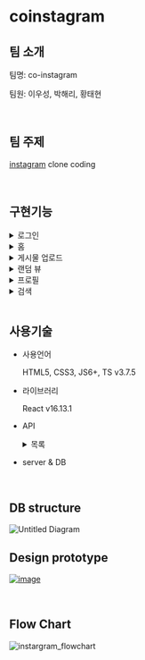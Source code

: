 # coinstagram
## 팀 소개

팀명: co-instagram

팀원: 이우성, 박해리, 황태현

<br>

## 팀 주제

<a href="https://www.instagram.com/">instagram</a> clone coding

<br>

## 구현기능

<details>
    <summary>로그인</summary>
    <ol>
        <li>로그인</li>
        <li>회원가입</li>
    </ol>
</details>
<details>
    <summary>홈</summary>
    <ol>
        <li>내가 팔로우 한 계정들 슬라이드 기능</li>
        <li>게시물
            <div>A) 계정이름 (클릭 시 해당 계정페이지로 이동)</div>
            <div>B) 태그된 위치 (클릭 시 해당위치가 태그된 게시물 랜덤 뷰)</div>
            <div>
                <span>C) 더보기</span>
                <ul>
                    <li>팔로우취소</li>
                    <li>게시물로 이동</li>
                    <li>링크복사</li>
                    <li>취소</li>
                <ul>
            </div>
            <div>
                <span>D) 게시물 이미지</span>
                <ul>
                    <li>이미지 캐러셀</li>
                    <li>계정 태그 (클릭 시 해당 계정으로 이동)</li>
                </ul>
            </div>
            <div>E) 좋아요</div>
            <div>F) 댓글 말풍선 (클릭 시 게시물로 이동)</div>
            <div>G) 찜하기</div>
            <div>
                <span>H) 댓글</span>
                <ul>
                    <li>댓글 좋아요</li>
                    <li>댓글 모두보기 (클릭 시 모달 팝업)</li>
                    <li>다른 계정 @태그</li>
                </ul>
            </div>
        </li>
    </ol>
</details>


<details>
    <summary>게시물 업로드</summary>
    <ol>
        <li>이미지 업로드</li>
        <li>글 쓰기</li>
        <li>사람 태그</li>
        <li>위치 태그</li>
        <li>해쉬 태그</li>
    </ol>
</details>

<details>
    <summary>랜덤 뷰</summary>
    <ol>
        <li>레이지 로딩</li>
        <li>무한 로딩</li>
        <li>게시물 (클릭시 모달 팝업)</li>
    </ol>
</details>

<details>
    <summary>프로필</summary>
    <ol>
        <li>이미지 업로드</li>
        <li>프로필 편집 (클릭 시 설정 페이지로 이동)</li>
        <li>
        	<span>설정 버튼</span>
            <div>A) 비밀번호 변경</div>
            <div>B) 로그아웃</div>
            <div>C) 취소</div>
        </li>
        <li>
        	<span>하단 탭</span>
            <div>A) 게시물</div>
            <div>B) 저장됨</div>
            <div>C) 태그됨</div>
        </li>
        <li>
        	<span>설정</span>
            <div>A) 이름</div>
            <div>B) 사용자 이름</div>
            <div>C) 웹 사이트</div>
            <div>D) 웹 사이트</div>
            <div>E) 소개 코멘트</div>
            <div>F) 전화번호</div>
            <div>G) 성별</div>
            <div>
                <span>H) 비밀번호 변경 (클릭시 모달팝업)</span>
                <ul>
                    <li>이전 비밀번호 입력</li>
                    <li>새 비밀번호 입력</li>
                    <li>새 비밀번호 확인</li>
                    <li>비밀번호 최종 변경</li>
                    <li>비밀번호 찾기</li>
                </ul>
            </div>
        </li>
    </ol>
</details>
<details>
    <summary>검색</summary>
    <ol>
        <li>이름, 사용자 이름, (해쉬태그)로 검색</li>
        <li>자동완성</li>
    </ol>
</details>

<br>

## 사용기술

- 사용언어

  HTML5, CSS3, JS6+, TS v3.7.5

- 라이브러리

  React v16.13.1

- API

  <details>
      <summary>목록</summary>
  	<div>axios v0.2</div>
      <div>query-string v6.13.1</div>
      <div>redux-devtools-extension v2.13.8</div>
      <div>react-error-boundary v2.3.1</div>
      <div>react-icons v3.11</div>
      <div>react-redux v7.2.1</div>
      <div>react-router-dom v5.2</div>
      <div>connected-react-router v6.8</div>
      <div>redux v4.0.5</div>
      <div>redux-saga v1.1.3</div>
      <div>react-slick</div>
      <div>react-spinners</div>
      <div>slick-carousel</div>
      <div>styled-components v5.1.1</div>
      <div>@types/react v16.9.48</div>
      <div>@types/react-dom v16.9.8</div>
      <div>@types/reac-redux v7.1.9</div>
      <div>@types/react-router-dom v5.1.5</div>
      <div>@types/styled-components v5.1.2</div>
  </details>
  
- server & DB

<br>

## DB structure
![Untitled Diagram](https://user-images.githubusercontent.com/62285872/97163882-a2f62000-17c4-11eb-8104-9cb290e77764.png)


## Design prototype

<a href="https://www.figma.com/file/8rmaBMo5bKoICpUrSlR34V/coinstagram-UI?node-id=0%3A1">![image](https://user-images.githubusercontent.com/62285872/91239936-9bda7380-e77b-11ea-8964-19df5bacddfb.png)</a>

<br>

## Flow Chart

![instargram_flowchart](https://user-images.githubusercontent.com/62285872/91688129-439cda80-eb9c-11ea-8c2b-0fa3f3d4f66c.png)

